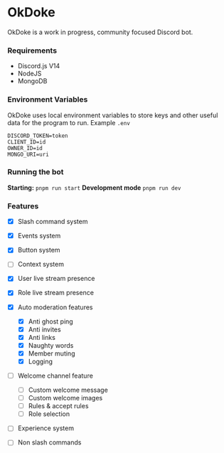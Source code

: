 # OkDoke
OkDoke is a work in progress, community focused Discord bot. 

### Requirements

 - Discord.js V14
 - NodeJS
 - MongoDB

### Environment Variables
OkDoke uses local environment variables to store keys and other useful data for the program to run. Example `.env`
```
DISCORD_TOKEN=token
CLIENT_ID=id
OWNER_ID=id
MONGO_URI=uri
```

### Running the bot
**Starting:** `pnpm run start`
**Development mode** `pnpm run dev`

### Features

 - [x] Slash command system
 - [x] Events system
 - [x] Button system
 - [ ] Context system
 - [x] User live stream presence
 - [x] Role live stream presence
 - [x] Auto moderation features
	 - [x] Anti ghost ping
	 - [x] Anti invites
	 - [x] Anti links
	 - [x] Naughty words
	 - [x] Member muting
	 - [x] Logging
 - [ ] Welcome channel feature
	 - [ ] Custom welcome message
	 - [ ] Custom welcome images
	 - [ ] Rules & accept rules
	 - [ ] Role selection
 - [ ] Experience system
 - [ ] Non slash commands


